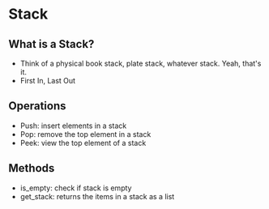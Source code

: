 # Stack

## What is a Stack?

- Think of a physical book stack, plate stack, whatever stack. Yeah, that's it.
- First In, Last Out

## Operations

- Push: insert elements in a stack
- Pop: remove the top element in a stack
- Peek: view the top element of a stack

## Methods

- is_empty: check if stack is empty
- get_stack: returns the items in a stack as a list

